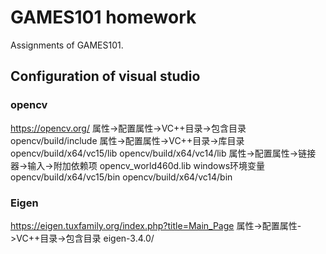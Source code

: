 # GAMES101 homework
Assignments of GAMES101.

## Configuration of visual studio 
### opencv
https://opencv.org/
属性->配置属性->VC++目录->包含目录
opencv/build/include
属性->配置属性->VC++目录->库目录
opencv/build/x64/vc15/lib
opencv/build/x64/vc14/lib
属性->配置属性->链接器->输入->附加依赖项
opencv_world460d.lib
windows环境变量
opencv/build/x64/vc15/bin
opencv/build/x64/vc14/bin
### Eigen
https://eigen.tuxfamily.org/index.php?title=Main_Page
属性->配置属性->VC++目录->包含目录
eigen-3.4.0/
